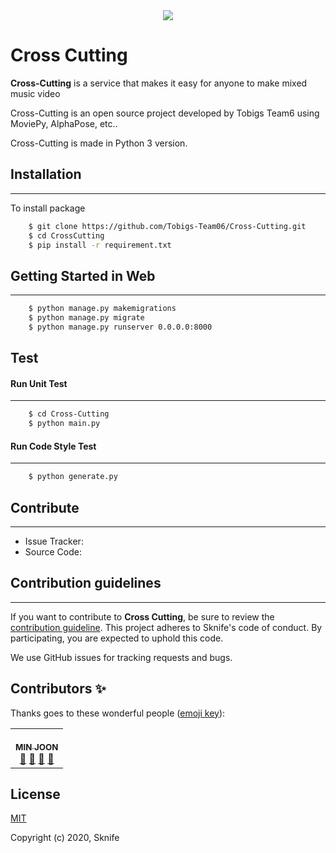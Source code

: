 <div>
<center>
<img src="https://github.com/minjoong507/Cross-Cutting/blob/develop/icon.PNG"></img>
</center>
</div>


# Cross Cutting

**Cross-Cutting** is a service that makes it easy for anyone to make mixed music video

Cross-Cutting is an open source project developed by Tobigs Team6 using MoviePy, AlphaPose, etc..

Cross-Cutting is made in Python 3 version.

## Installation

---------------
To install package
```bash
    $ git clone https://github.com/Tobigs-Team06/Cross-Cutting.git
    $ cd CrossCutting
    $ pip install -r requirement.txt
```

## Getting Started in Web

------------------------------
```bash
    $ python manage.py makemigrations
    $ python manage.py migrate
    $ python manage.py runserver 0.0.0.0:8000
```

## Test
#### Run Unit Test

-------------------
```bash
    $ cd Cross-Cutting
    $ python main.py
```

#### Run Code Style Test

-------------------
```bash
    $ python generate.py
```

## Contribute

----------------
* Issue Tracker: 
* Source Code: 

## Contribution guidelines

-----------------------
If you want to contribute to **Cross Cutting**, be sure to review the [contribution guideline](https://github.com/C4Ution/MMMaker/). This project adheres to Sknife's code of conduct. By participating, you are expected to uphold this code.

We use GitHub issues for tracking requests and bugs.

## Contributors ✨

Thanks goes to these wonderful people ([emoji key](https://allcontributors.org/docs/en/emoji-key)):

<!-- ALL-CONTRIBUTORS-LIST:START - Do not remove or modify this section -->
<!-- prettier-ignore-start -->
<!-- markdownlint-disable -->

<table>
  <tr>
    <td align="center"><a href="https://github.com/minjoong507><img src="https://github.com/minjoong507/Cross-Cutting/blob/feature/moviepy/icon.PNG" width="100px;" alt=""/><br /><sub><b>MIN JOON</b></sub></a><br /><a href="#question-kentcdodds" title="Answering Questions">💬</a> <a href="https://github.com/all-contributors/all-contributors/commits?author=kentcdodds" title="Documentation">📖</a> <a href="https://github.com/all-contributors/all-contributors/pulls?q=is%3Apr+reviewed-by%3Akentcdodds" title="Reviewed Pull Requests">👀</a> <a href="#talk-kentcdodds" title="Talks">📢</a></td>
  </tr>
</table>


## License

[MIT](http://opensource.org/licenses/MIT)

Copyright (c) 2020, Sknife
